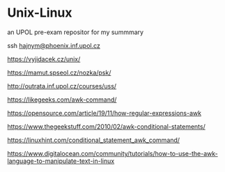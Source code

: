 # Unix-Linux
  an UPOL pre-exam repositor for my summmary
  
  ssh hajnym@phoenix.inf.upol.cz
  
  https://vyjidacek.cz/unix/
  
  https://mamut.spseol.cz/nozka/psk/
  
  http://outrata.inf.upol.cz/courses/uss/
  
  https://likegeeks.com/awk-command/

  https://opensource.com/article/19/11/how-regular-expressions-awk
  
  https://www.thegeekstuff.com/2010/02/awk-conditional-statements/
  
  https://linuxhint.com/conditional_statement_awk_command/
  
  https://www.digitalocean.com/community/tutorials/how-to-use-the-awk-language-to-manipulate-text-in-linux
